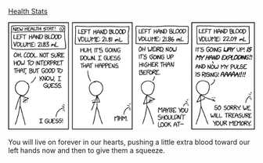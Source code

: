 [Health Stats](https://xkcd.com/2581)

![Health Stats](./random_comic.png)

You will live on forever in our hearts, pushing a little extra blood toward our left hands now and then to give them a squeeze.

